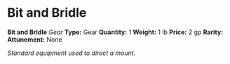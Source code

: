 # Bit and Bridle

**Bit and Bridle**
_Gear_
**Type:** Gear
**Quantity:** 1
**Weight:** 1 lb
**Price:** 2 gp
**Rarity:** 
**Attunement:** None

*Standard equipment used to direct a mount.*